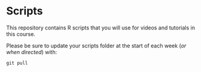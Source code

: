 # Scripts

This repository contains R scripts that you will use for videos and tutorials in this course. 

Please be sure to update your scripts folder at the start of each week (*or when directed*) with:

```
git pull
```
